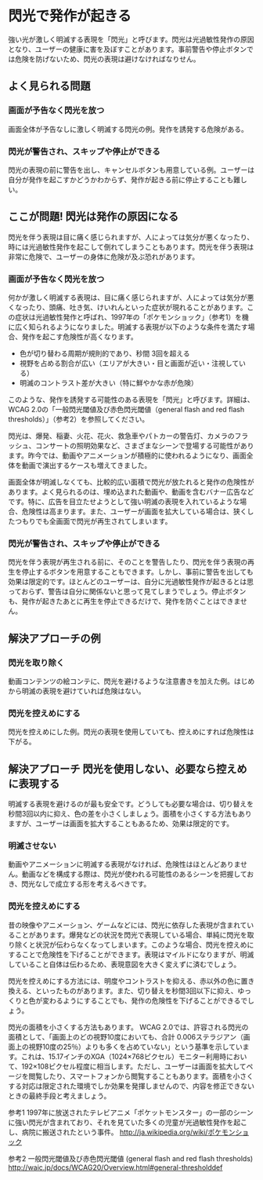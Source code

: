 # 閃光で発作が起きる

強い光が激しく明滅する表現を「閃光」と呼びます。閃光は光過敏性発作の原因となり、ユーザーの健康に害を及ぼすことがあります。事前警告や停止ボタンでは危険を防げないため、閃光の表現は避けなければなりせん。

## よく見られる問題

### 画面が予告なく閃光を放つ

画面全体が予告なしに激しく明滅する閃光の例。発作を誘発する危険がある。

### 閃光が警告され、スキップや停止ができる

閃光の表現の前に警告を出し、キャンセルボタンも用意している例。ユーザーは自分が発作を起こすかどうかわからず、発作が起きる前に停止することも難しい。

## ここが問題! 閃光は発作の原因になる

閃光を伴う表現は目に痛く感じられますが、人によっては気分が悪くなったり、時には光過敏性発作を起こして倒れてしまうこともあります。閃光を伴う表現は非常に危険で、ユーザーの身体に危険が及ぶ恐れがあります。

### 画面が予告なく閃光を放つ

何かが激しく明滅する表現は、目に痛く感じられますが、人によっては気分が悪くなったり、頭痛、吐き気、けいれんといった症状が現れることがあります。この症状は光過敏性発作と呼ばれ、1997年の「ポケモンショック」（参考1）を機に広く知られるようになりました。明滅する表現が以下のような条件を満たす場合、発作を起こす危険性が高くなります。

- 色が切り替わる周期が規則的であり、秒間 3回を超える
- 視野を占める割合が広い（エリアが大きい・目と画面が近い・注視している）
- 明滅のコントラスト差が大きい（特に鮮やかな赤が危険）

このような、発作を誘発する可能性のある表現を「閃光」と呼びます。詳細は、 WCAG 2.0の「一般閃光閾値及び赤色閃光閾値（general flash and red flash thresholds）」（参考2）を参照してください。

閃光は、爆発、稲妻、火花、花火、救急車やパトカーの警告灯、カメラのフラッシュ、コンサートの照明効果など、さまざまなシーンで登場する可能性があります。昨今では、動画やアニメーションが積極的に使われるようになり、画面全体を動画で演出するケースも増えてきました。

画面全体が明滅しなくても、比較的広い面積で閃光が放たれると発作の危険性があります。よく見られるのは、埋め込まれた動画や、動画を含むバナー広告などです。特に、広告を目立たせようとして強い明滅の表現を入れているような場合、危険性は高まります。また、ユーザーが画面を拡大している場合は、狭くしたつもりでも全画面で閃光が再生されてしまいます。

### 閃光が警告され、スキップや停止ができる

閃光を伴う表現が再生される前に、そのことを警告したり、閃光を伴う表現の再生を停止するボタンを用意することもできます。しかし、事前に警告を出しても効果は限定的です。ほとんどのユーザーは、自分に光過敏性発作が起きるとは思っておらず、警告は自分に関係ないと思って見てしまうでしょう。停止ボタンも、発作が起きたあとに再生を停止できるだけで、発作を防ぐことはできません。

## 解決アプローチの例

### 閃光を取り除く

動画コンテンツの絵コンテに、閃光を避けるような注意書きを加えた例。はじめから明滅の表現を避けていれば危険はない。

### 閃光を控えめにする

閃光を控えめにした例。閃光の表現を使用していても、控えめにすれば危険性は下がる。

## 解決アプローチ 閃光を使用しない、必要なら控えめに表現する

明滅する表現を避けるのが最も安全です。どうしても必要な場合は、切り替えを秒間3回以内に抑え、色の差を小さくしましょう。面積を小さくする方法もありますが、ユーザーは画面を拡大することもあるため、効果は限定的です。

### 明滅させない

動画やアニメーションに明滅する表現がなければ、危険性はほとんどありません。動画などを構成する際は、閃光が使われる可能性のあるシーンを把握しておき、閃光なしで成立する形を考えるべきです。

### 閃光を控えめにする

昔の映像やアニメーション、ゲームなどには、閃光に依存した表現が含まれていることがあります。爆発などの状況を閃光で表現している場合、単純に閃光を取り除くと状況が伝わらなくなってしまいます。このような場合、閃光を控えめにすることで危険性を下げることができます。表現はマイルドになりますが、明滅していること自体は伝わるため、表現意図を大きく変えずに済むでしょう。

閃光を控えめにする方法には、明度やコントラストを抑える、赤以外の色に置き換える、といったものがあります。また、切り替えを秒間3回以下に抑え、ゆっくりと色が変わるようにすることでも、発作の危険性を下げることができるでしょう。

閃光の面積を小さくする方法もあります。 WCAG 2.0では、許容される閃光の面積として、「画面上のどの視野10度においても、合計 0.006ステラジアン（画面上の視野10度の25％）よりも多くを占めていない」という基準を示しています。これは、15.17インチのXGA（1024×768ピクセル）モニター利用時において、192×108ピクセル程度に相当します。ただし、ユーザーは画面を拡大してページを閲覧したり、スマートフォンから閲覧することもあります。面積を小さくする対応は限定された環境でしか効果を発揮しませんので、内容を修正できないときの最終手段と考えましょう。

参考1 1997年に放送されたテレビアニメ「ポケットモンスター」の一部のシーンに強い閃光が含まれており、それを見ていた多くの児童が光過敏性発作を起こし、病院に搬送されたという事件。 http://ja.wikipedia.org/wiki/ポケモンショック

参考2 一般閃光閾値及び赤色閃光閾値 (general flash and red flash thresholds)
http://waic.jp/docs/WCAG20/Overview.html#general-thresholddef
